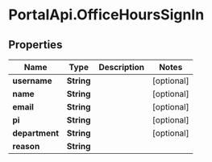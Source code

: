 # PortalApi.OfficeHoursSignIn

## Properties
Name | Type | Description | Notes
------------ | ------------- | ------------- | -------------
**username** | **String** |  | [optional] 
**name** | **String** |  | [optional] 
**email** | **String** |  | [optional] 
**pi** | **String** |  | [optional] 
**department** | **String** |  | [optional] 
**reason** | **String** |  | 


